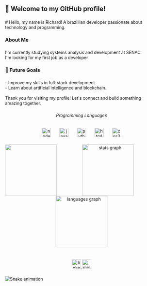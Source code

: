 <h2 align="left">👋 Welcome to my GitHub profile!</h2>

###

<p align="left"># Hello, my name is Richard! A brazillian developer passionate about technology and programming.</p>

###

<h3 align="left">About Me</h3>

###

<p align="left">I'm currently studying systems analysis and development at SENAC<br>I'm looking for my first job as a developer</p>

###

<h3 align="left">🎯 Future Goals</h3>

###

<p align="left">- Improve my skills in full-stack development<br>- Learn about artificial intelligence and blockchain.<br><br>Thank you for visiting my profile! Let's connect and build something amazing together.</p>

###

<h6 align="center">Programming Languages</h6>

###

<div align="center">
  <img src="https://cdn.jsdelivr.net/gh/devicons/devicon/icons/nodejs/nodejs-plain-wordmark.svg" height="30" alt="nodejs logo"  />
  <img width="20" />
  <img src="https://cdn.jsdelivr.net/gh/devicons/devicon/icons/javascript/javascript-plain.svg" height="30" alt="javascript logo"  />
  <img width="20" />
  <img src="https://cdn.jsdelivr.net/gh/devicons/devicon/icons/python/python-original.svg" height="30" alt="python logo"  />
  <img width="20" />
  <img src="https://cdn.jsdelivr.net/gh/devicons/devicon/icons/html5/html5-original.svg" height="30" alt="html5 logo"  />
  <img width="20" />
  <img src="https://cdn.jsdelivr.net/gh/devicons/devicon/icons/css3/css3-original.svg" height="30" alt="css3 logo"  />
</div>

###

<img align="left" height="170" src="https://i.pinimg.com/564x/97/0e/4c/970e4c7d20c94ec960da0ac8e57152f1.jpg"  />

###

<div align="center">
  <img src="https://github-readme-stats.vercel.app/api?username=Perpetva&hide_title=false&hide_rank=false&show_icons=true&include_all_commits=true&count_private=true&disable_animations=false&theme=vue-dark&locale=pt-br&hide_border=true&order=1" height="170" alt="stats graph"  />
  <img src="https://github-readme-stats.vercel.app/api/top-langs?username=Perpetva&locale=pt-br&hide_title=false&layout=compact&card_width=320&langs_count=5&theme=vue-dark&hide_border=true&order=2" height="170" alt="languages graph"  />
</div>

###

<br clear="both">

<div align="center">
  <a href="https://www.linkedin.com/in/richard-martins-9b8209230/" target="_blank">
    <img src="https://img.shields.io/static/v1?message=LinkedIn&logo=linkedin&label=&color=0077B5&logoColor=white&labelColor=&style=for-the-badge" height="30" alt="linkedin logo"  />
  </a>
  <a href="richard.sjnd@hotmail.com" target="_blank">
    <img src="https://img.shields.io/static/v1?message=Email&logo=microsoft-outlook&label=&color=0078D4&logoColor=white&labelColor=&style=for-the-badge" height="30" alt="microsoft-outlook logo"  />
  </a>
</div>

###

<img src="https://raw.githubusercontent.com/Perpetva/Perpetva/output/snake.svg" alt="Snake animation" />

###
